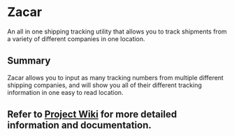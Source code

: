 # Zacar

An all in one shipping tracking utility that allows you to track shipments from a variety of different companies in one location.

## Summary

Zacar allows you to input as many tracking numbers from multiple different shipping companies, and will show you all of their different tracking information in one easy to read location.

## Refer to [Project Wiki](https://github.com/airavata-courses/zacar/wiki) for more detailed information and documentation.
